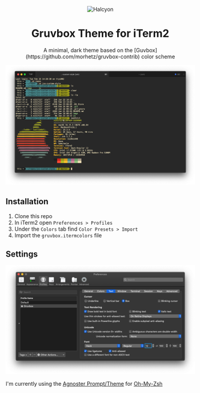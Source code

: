 <p align="center">
  <img alt="Halcyon" src="https://raw.githubusercontent.com/bchiang7/halcyon-vscode/master/images/logo.png" width="100" />
</p>
<h1 align="center">
  Gruvbox Theme for iTerm2
</h1>
<p align="center">
  A minimal, dark theme based on the [Guvbox](https://github.com/morhetz/gruvbox-contrib) color scheme
</p>


![Demo](images/demo.png)

## Installation

1. Clone this repo
1. In iTerm2 open `Preferences > Profiles`
1. Under the `Colors` tab find `Color Presets > Import`
1. Import the `gruvbox.itermcolors` file

## Settings

![](images/settings.png)

I'm currently using the [Agnoster Prompt/Theme](https://github.com/agnoster/agnoster-zsh-theme) for [Oh-My-Zsh](https://github.com/ohmyzsh/ohmyzsh)
